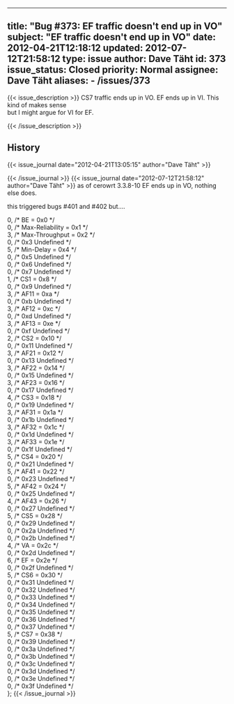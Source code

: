 
---
title: "Bug #373: EF traffic doesn't end up in VO"
subject: "EF traffic doesn't end up in VO"
date: 2012-04-21T12:18:12
updated: 2012-07-12T21:58:12
type: issue
author: Dave Täht
id: 373
issue_status: Closed
priority: Normal
assignee: Dave Täht
aliases:
    - /issues/373
---

{{< issue_description >}}
CS7 traffic ends up in VO. EF ends up in VI. This kind of makes sense\
but I might argue for VI for EF.


{{< /issue_description >}}

## History
{{< issue_journal date="2012-04-21T13:05:15" author="Dave Täht" >}}

{{< /issue_journal >}}
{{< issue_journal date="2012-07-12T21:58:12" author="Dave Täht" >}}
as of cerowrt 3.3.8-10 EF ends up in VO, nothing else does.

this triggered bugs \#401 and \#402 but....

0, /\* BE = 0x0 \*/\
0, /\* Max-Reliability = 0x1 \*/\
3, /\* Max-Throughput = 0x2 \*/\
0, /\* 0x3 Undefined \*/\
5, /\* Min-Delay = 0x4 \*/\
0, /\* 0x5 Undefined \*/\
0, /\* 0x6 Undefined \*/\
0, /\* 0x7 Undefined \*/\
1, /\* CS1 = 0x8 \*/\
0, /\* 0x9 Undefined \*/\
3, /\* AF11 = 0xa \*/\
0, /\* 0xb Undefined \*/\
3, /\* AF12 = 0xc \*/\
0, /\* 0xd Undefined \*/\
3, /\* AF13 = 0xe \*/\
0, /\* 0xf Undefined \*/\
2, /\* CS2 = 0x10 \*/\
0, /\* 0x11 Undefined \*/\
3, /\* AF21 = 0x12 \*/\
0, /\* 0x13 Undefined \*/\
3, /\* AF22 = 0x14 \*/\
0, /\* 0x15 Undefined \*/\
3, /\* AF23 = 0x16 \*/\
0, /\* 0x17 Undefined \*/\
4, /\* CS3 = 0x18 \*/\
0, /\* 0x19 Undefined \*/\
3, /\* AF31 = 0x1a \*/\
0, /\* 0x1b Undefined \*/\
3, /\* AF32 = 0x1c \*/\
0, /\* 0x1d Undefined \*/\
3, /\* AF33 = 0x1e \*/\
0, /\* 0x1f Undefined \*/\
5, /\* CS4 = 0x20 \*/\
0, /\* 0x21 Undefined \*/\
5, /\* AF41 = 0x22 \*/\
0, /\* 0x23 Undefined \*/\
5, /\* AF42 = 0x24 \*/\
0, /\* 0x25 Undefined \*/\
4, /\* AF43 = 0x26 \*/\
0, /\* 0x27 Undefined \*/\
5, /\* CS5 = 0x28 \*/\
0, /\* 0x29 Undefined \*/\
0, /\* 0x2a Undefined \*/\
0, /\* 0x2b Undefined \*/\
4, /\* VA = 0x2c \*/\
0, /\* 0x2d Undefined \*/\
6, /\* EF = 0x2e \*/\
0, /\* 0x2f Undefined \*/\
5, /\* CS6 = 0x30 \*/\
0, /\* 0x31 Undefined \*/\
0, /\* 0x32 Undefined \*/\
0, /\* 0x33 Undefined \*/\
0, /\* 0x34 Undefined \*/\
0, /\* 0x35 Undefined \*/\
0, /\* 0x36 Undefined \*/\
0, /\* 0x37 Undefined \*/\
5, /\* CS7 = 0x38 \*/\
0, /\* 0x39 Undefined \*/\
0, /\* 0x3a Undefined \*/\
0, /\* 0x3b Undefined \*/\
0, /\* 0x3c Undefined \*/\
0, /\* 0x3d Undefined \*/\
0, /\* 0x3e Undefined \*/\
0, /\* 0x3f Undefined \*/\
};
{{< /issue_journal >}}

